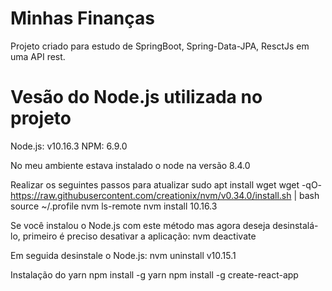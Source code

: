 # Minhas Finanças
Projeto criado para estudo de SpringBoot, Spring-Data-JPA, ResctJs em uma API rest.

# Vesão do Node.js utilizada no projeto
Node.js: v10.16.3
NPM: 6.9.0

No meu ambiente estava instalado o node na versão 8.4.0

Realizar os seguintes passos para atualizar
sudo apt install wget
wget -qO- https://raw.githubusercontent.com/creationix/nvm/v0.34.0/install.sh | bash
source ~/.profile
nvm ls-remote
nvm install 10.16.3

Se você instalou o Node.js com este método mas agora deseja desinstalá-lo, primeiro é preciso desativar a aplicação:
nvm deactivate

Em seguida desinstale o Node.js:
nvm uninstall v10.15.1

Instalação do yarn
npm install -g yarn
npm install -g create-react-app


